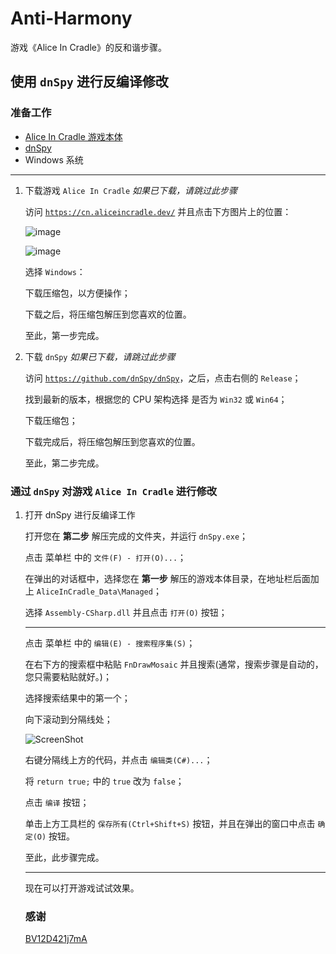 # Anti-Harmony
游戏《Alice In Cradle》的反和谐步骤。

## 使用 `dnSpy` 进行反编译修改

### 准备工作

 - [Alice In Cradle 游戏本体](https://cn.aliceincradle.dev/)
 - [dnSpy](https://github.com/dnSpy/dnSpy)
 - Windows 系统

---

1. 下载游戏 `Alice In Cradle` *如果已下载，请跳过此步骤*
   
   访问 [`https://cn.aliceincradle.dev/`](https://cn.aliceincradle.dev/) 并且点击下方图片上的位置：
   
   ![image](https://github.com/AliceInCradle-CN/Anti-Harmony/assets/62281844/ffb0dccd-535d-42d4-ba18-6d6cb1cbae15)

   ![image](https://github.com/AliceInCradle-CN/Anti-Harmony/assets/62281844/846dae58-bf96-4b3f-a256-dc76ae5d790a)

   选择 `Windows`：

   下载压缩包，以方便操作；

   下载之后，将压缩包解压到您喜欢的位置。

   至此，第一步完成。

2. 下载 `dnSpy` *如果已下载，请跳过此步骤*

   访问 [`https://github.com/dnSpy/dnSpy`](https://github.com/dnSpy/dnSpy)，之后，点击右侧的 `Release`；

   找到最新的版本，根据您的 CPU 架构选择 是否为 `Win32` 或 `Win64`；

   下载压缩包；

   下载完成后，将压缩包解压到您喜欢的位置。
   
   至此，第二步完成。

### 通过 `dnSpy` 对游戏 `Alice In Cradle` 进行修改

1. 打开 dnSpy 进行反编译工作

   打开您在 **第二步** 解压完成的文件夹，并运行 `dnSpy.exe`；

   点击 菜单栏 中的 `文件(F) - 打开(O)...`；

   在弹出的对话框中，选择您在 **第一步** 解压的游戏本体目录，在地址栏后面加上 `AliceInCradle_Data\Managed`；

   选择 `Assembly-CSharp.dll` 并且点击 `打开(O)` 按钮；

   ---

   点击 菜单栏 中的 `编辑(E) - 搜索程序集(S)`；

   在右下方的搜索框中粘贴 `FnDrawMosaic` 并且搜索(通常，搜索步骤是自动的，您只需要粘贴就好。)；

   选择搜索结果中的第一个；

   向下滚动到分隔线处；
   
   ![ScreenShot](https://github.com/AliceInCradle-CN/Anti-Harmony/assets/62281844/7b007ac4-2165-42ed-9d22-68ba6e6c9a71)

   右键分隔线上方的代码，并点击 `编辑类(C#)...`；

   将 `return true;` 中的 `true` 改为 `false`；

   点击 `编译` 按钮；

   单击上方工具栏的 `保存所有(Ctrl+Shift+S)` 按钮，并且在弹出的窗口中点击 `确定(O)` 按钮。

   至此，此步骤完成。

   ---

   现在可以打开游戏试试效果。

   ### 感谢

   [BV12D421j7mA](https://www.bilibili.com/video/BV12D421j7mA/)
